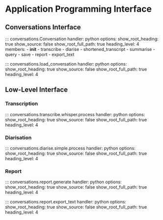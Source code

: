 # Application Programming Interface

## Conversations Interface

::: conversations.Conversation
    handler: python
    options:
      show_root_heading: true
      show_source: false
      show_root_full_path: true
      heading_level: 4
      members:
        - __init__
        - transcribe
        - diarise
        - shortened_transcript
        - summarise
        - query
        - save
        - report
        - export_text

::: conversations.load_conversation
    handler: python
    options:
      show_root_heading: true
      show_source: false
      show_root_full_path: true
      heading_level: 4

## Low-Level Interface

### Transcription

::: conversations.transcribe.whisper.process
    handler: python
    options:
      show_root_heading: true
      show_source: false
      show_root_full_path: true
      heading_level: 4

### Diarisation

::: conversations.diarise.simple.process
    handler: python
    options:
      show_root_heading: true
      show_source: false
      show_root_full_path: true
      heading_level: 4

### Report

::: conversations.report.generate
    handler: python
    options:
      show_root_heading: true
      show_source: false
      show_root_full_path: true
      heading_level: 4

::: conversations.report.export_text
    handler: python
    options:
      show_root_heading: true
      show_source: false
      show_root_full_path: true
      heading_level: 4
